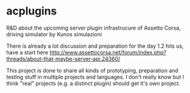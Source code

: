 # acplugins
R&amp;D about the upcoming server plugin infrastrucure of Assetto Corsa, driving simulator by Kunos simulazioni

There is already a lot discussion and preparation for the day 1.2 hits us, have a start here 
http://www.assettocorsa.net/forum/index.php?threads/about-that-maybe-server-api.24360/

This project is done to share all kinds of prototyping, preparation and testing stuff in multiple projects and languages.
I don't really know but I think "real" projects (e.g. a distinct plugin) should get it's own project.
